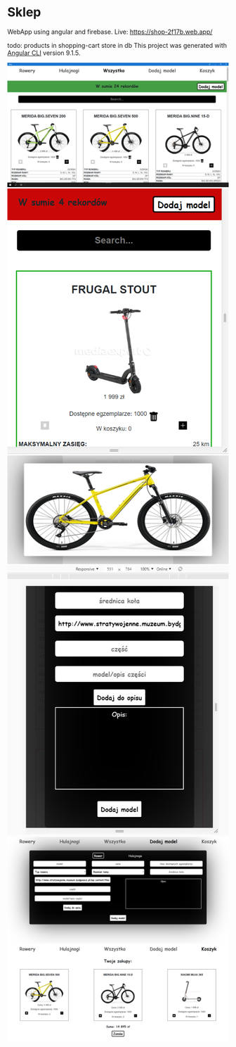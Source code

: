 # Sklep
WebApp using angular and firebase.
Live: https://shop-2f17b.web.app/

todo: products in shopping-cart store in db
This project was generated with [Angular CLI](https://github.com/angular/angular-cli) version 9.1.5.

![screen](src/assets/screen1.PNG)
![screen](src/assets/screen5.PNG)
![screen](src/assets/screen4.PNG)
![screen](src/assets/screen6.PNG)
![screen](src/assets/screen3.PNG)
![screen](src/assets/screen2.PNG)

